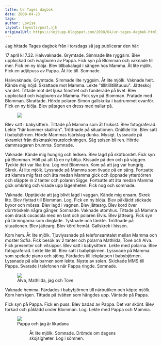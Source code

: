 ```yaml
---
title: Ur Tages dagbok
date: 2008-04-23
tags: 	
author: Lovisa
layout: layouts/post.njk
originalUrl: https://nejtupp.blogspot.com/2008/04/ur-tages-dagbok.html
---
```


Jag hittade Tages dagbok från i torsdags så jag publicerar den här:

17 april kl 7.32. Halvvaknade. Grymtade. Simmade lite ryggsim. Blev upplockad och ivägburen av Pappa. Fick syn på Blomman och vaknade till mer. Fick en ny blöja. Blev tillbakalagd i sängen hos  Mamma. Åt lite mjölk. Fick en adjöpuss av Pappa. Åt lite till. Somnade.

Halvvaknade. Grymtade. Simmade lite ryggsim. Åt lite mjölk. Vaknade helt. Kände mig nöjd. Skrattade mot Mamma. Lekte "tillitillitillituuuu". Jätteskoj var det. Tittade mot det ljusa fönstret och funderade på livet. Blev upplockad och ivägburen av Mamma. Fick syn på Blomman. Pratade med Blomman. Skrattade. Hörde polaren Simon gallskrika i badrummet ovanför. Fick en ny blöja. Blev påtagen en dress med nallar på.

<figure>
	<img src="../../../img/2008/04/_MG_1007_1024pix.jpg">
</figure>

Blev satt i babysittern. Tittade på Mamma som åt frukost. Blev fotograferad. Lekte "här kommer skallran". Tröttnade på situationen. Gnällde lite. Blev satt i babybjörnen. Hörde Mammas hjärtslag dunka. Mysigt. Lyssnade på skramlet från diskmaskinsurplockningen. Såg spisen bli ren. Hörde dammsugaren brumma. Somnade.

Vaknade. Kände mig hungrig och ledsen. Blev lagd på skötbordet. Fick syn på Blomman. Höll på att få en ny blöja. Kissade på den och på väggen. Tyckte det var lika bra. Log mot Blomman. Kom på att jag var hungrig. Skrek. Åt lite mjölk. Lyssnade på Mamma som övade på en sång. Fortsatte att klamra mig fast och äta medan Mamma gick och öppnade ytterdörren och släppte in 2 tanter och polaren Sigge. Fortsatte att äta medan Mamma gick omkring och visade upp lägenheten. Fick nog och somnade.

Vaknade. Upptäckte att jag blivit lagd i vaggan. Kände mig ensam. Skrek lite. Blev flyttad till Blomman. Log. Fick en ny blöja. Blev påklädd stickade byxor och mössa. Blev lagd i vagnen. Blev jättearg. Blev körd över dörrtröskeln några gånger. Somnade. Vaknade utomhus. Tittade på Mamma som drack cocacola med en tant och polaren Elvis. Blev jättearg. Fick syn på tärningarna som dinglade. Tystnade och tänkte. Tröttnade på situationen. Blev jättearg. Blev körd hemåt. Gallskrek i hissen.

Kom hem. Åt lite mjölk. Tjuvlyssnade på telefonsamtalet mellan Mamma och moster Sofia. Fick besök av 2 tanter och polarna Mathilda, Tove och Alva. Fick presenter och vitsippor. Blev satt i babysittern. Lekte med polarna. Blev fotograferad. Lekte lite till. Blev satt i babybjörnen. Lyssnade på Mamma som spelade piano och sjöng. Färdades till lekplatsen i babybjörnen. Lyssnade på alla barnen som lekte. Nyste av solen. Skickade MMS till Pappa. Svarade i telefonen när Pappa ringde. Somnade.

<figure>
	<img src="../../../img/2008/04/_MG_1027_1024pix.jpg">
	<figcaption>Alva, Mathilda, jag och Tove</figcaption>
</figure>	

Vaknade hemma. Färdades i babybjörnen till närbutiken och köpte mjölk. Kom hem igen. Tittade på tvätten som hängdes upp. Väntade på Pappa.

Fick syn på Pappa. Fick en puss. Blev badad av Pappa. Det var skönt. Blev torkad och påklädd under Blomman. Log. Lekte med Pappa och Mamma.

<figure>
	 <img src="../../../img/2008/04/_MG_1076_1024pix.jpg">
	<figcaption>Pappa och jag är likadana<figcaption>
<figure>

Åt lite mjölk. Somnade. Drömde om dagens skojsigheter. Log i sömnen.
